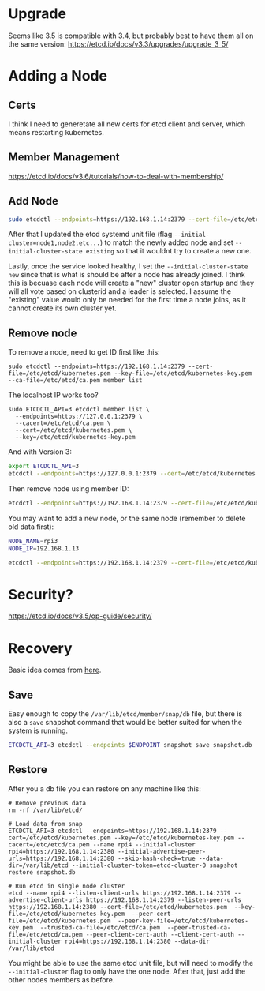 # Upgrade

Seems like 3.5 is compatible with 3.4, but probably best to have them all on the same version:
https://etcd.io/docs/v3.3/upgrades/upgrade_3_5/

# Adding a Node

## Certs

I think I need to generetate all new certs for etcd client and server, which means restarting kubernetes.

## Member Management

https://etcd.io/docs/v3.6/tutorials/how-to-deal-with-membership/

## Add Node

```bash
sudo etcdctl --endpoints=https://192.168.1.14:2379 --cert-file=/etc/etcd/kubernetes.pem --key-file=/etc/etcd/kubernetes-key.pem --ca-file=/etc/etcd/ca.pem member add rpi5 https://192.168.1.15:2380
```

After that I updated the etcd systemd unit file (flag `--initial-cluster=node1,node2,etc...`) to match the newly added node and set `--initial-cluster-state existing` so that it wouldnt try to create a new one.

Lastly, once the service looked healthy, I set the `--initial-cluster-state new` since that is what is should be after a node has already joined.
I think this is becuase each node will create a "new" cluster open startup and they will all vote based on clusterid and a leader is selected.
I assume the "existing" value would only be needed for the first time a node joins, as it cannot create its own cluster yet.

## Remove node

To remove a node, need to get ID first like this:

```
sudo etcdctl --endpoints=https://192.168.1.14:2379 --cert-file=/etc/etcd/kubernetes.pem --key-file=/etc/etcd/kubernetes-key.pem --ca-file=/etc/etcd/ca.pem member list
```

The localhost IP works too?

```
sudo ETCDCTL_API=3 etcdctl member list \
  --endpoints=https://127.0.0.1:2379 \
  --cacert=/etc/etcd/ca.pem \
  --cert=/etc/etcd/kubernetes.pem \
  --key=/etc/etcd/kubernetes-key.pem
```

And with Version 3:

```bash
export ETCDCTL_API=3
etcdctl --endpoints=https://127.0.0.1:2379 --cert=/etc/etcd/kubernetes.pem --key=/etc/etcd/kubernetes-key.pem --cacert=/etc/etcd/ca.pem member list
```

Then remove node using member ID:

```bash
etcdctl --endpoints=https://192.168.1.14:2379 --cert-file=/etc/etcd/kubernetes.pem --key-file=/etc/etcd/kubernetes-key.pem --ca-file=/etc/etcd/ca.pem  member remove ${MEMBER_ID}
```

You may want to add a new node, or the same node (remember to delete old data first):

```bash
NODE_NAME=rpi3
NODE_IP=192.168.1.13

etcdctl --endpoints=https://192.168.1.14:2379 --cert-file=/etc/etcd/kubernetes.pem --key-file=/etc/etcd/kubernetes-key.pem --ca-file=/etc/etcd/ca.pem member add ${NODE_NAME} --peer-urls=http://${NODE_IP}:2380
```

# Security?

https://etcd.io/docs/v3.5/op-guide/security/

# Recovery

Basic idea comes from [here](https://github.com/etcd-io/etcd/blob/v3.2.32/Documentation/op-guide/recovery.md).

## Save

Easy enough to copy the `/var/lib/etcd/member/snap/db` file, but there is also a `save` snapshot command that would be better suited for when the system is running.

```bash
ETCDCTL_API=3 etcdctl --endpoints $ENDPOINT snapshot save snapshot.db
```

## Restore

After you a db file  you can restore on any machine like this:

```
# Remove previous data
rm -rf /var/lib/etcd/

# Load data from snap
ETCDCTL_API=3 etcdctl --endpoints=https://192.168.1.14:2379 --cert=/etc/etcd/kubernetes.pem --key=/etc/etcd/kubernetes-key.pem --cacert=/etc/etcd/ca.pem --name rpi4 --initial-cluster rpi4=https://192.168.1.14:2380 --initial-advertise-peer-urls=https://192.168.1.14:2380 --skip-hash-check=true --data-dir=/var/lib/etcd --initial-cluster-token=etcd-cluster-0 snapshot restore snapshot.db

# Run etcd in single node cluster
etcd --name rpi4 --listen-client-urls https://192.168.1.14:2379 --advertise-client-urls https://192.168.1.14:2379 --listen-peer-urls https://192.168.1.14:2380 --cert-file=/etc/etcd/kubernetes.pem  --key-file=/etc/etcd/kubernetes-key.pem  --peer-cert-file=/etc/etcd/kubernetes.pem  --peer-key-file=/etc/etcd/kubernetes-key.pem  --trusted-ca-file=/etc/etcd/ca.pem  --peer-trusted-ca-file=/etc/etcd/ca.pem --peer-client-cert-auth --client-cert-auth --initial-cluster rpi4=https://192.168.1.14:2380 --data-dir /var/lib/etcd
```

You might be able to use the same etcd unit file, but will need to modify the `--initial-cluster` flag to only have the one node.
After that, just add the other nodes members as before.
